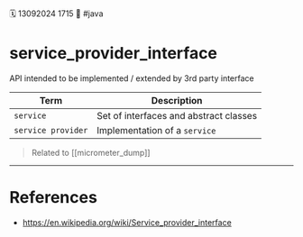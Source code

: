 🗓️ 13092024 1715
📎 #java 

# service_provider_interface
API intended to be implemented / extended by 3rd party interface

| Term               | Description                            |
| ------------------ | -------------------------------------- |
| `service`          | Set of interfaces and abstract classes |
| `service provider` | Implementation of a `service`          |
> Related to  [[micrometer_dump]] 
---

# References
- https://en.wikipedia.org/wiki/Service_provider_interface